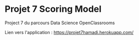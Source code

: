 # Projet 7 Scoring Model
Project 7 du parcours Data Science OpenClassrooms

Lien vers l'application : https://projet7hamadi.herokuapp.com/